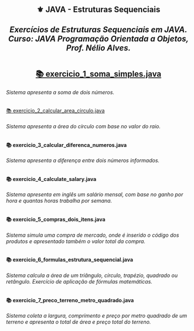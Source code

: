 <h2 align="center">⚜️ JAVA - Estruturas Sequenciais
<i><h4 align="center">Exercícios de Estruturas Sequenciais em JAVA. <br>
Curso: JAVA Programação Orientada a Objetos, Prof. Nélio Alves. </i>

##

[📚 exercicio_1_soma_simples.java](https://github.com/AlianeAmaral/JAVA_estruturas_sequenciais/blob/main/exercicio_1_soma_simples.java)
    <h6>Sistema apresenta a soma de dois números.</h6>

[📚 exercicio_2_calcular_area_circulo.java](https://github.com/AlianeAmaral/JAVA_estruturas_sequenciais/blob/main/exercicio_2_calcular_area_circulo.java)
    <h6>Sistema apresenta a área do círculo com base no valor do raio.</h6>

<h4>📚 exercicio_3_calcular_diferenca_numeros.java</h4>

<h6>Sistema apresenta a diferença entre dois números informados.</h6>

<h4>📚 exercicio_4_calculate_salary.java</h4>

<h6>Sistema apresenta em inglês um salário mensal, com base no ganho por hora e quantas horas trabalha por semana.</h6>

<h4>📚 exercicio_5_compras_dois_itens.java</h4>

<h6>Sistema simula uma compra de mercado, onde é inserido o código dos produtos e apresentado também o valor total da compra.</h6>

<h4>📚 exercicio_6_formulas_estrutura_sequencial.java</h4>

<h6>Sistema calcula a área de um triângulo, círculo, trapézio, quadrado ou retângulo. Exercício de aplicação de fórmulas matemáticas.</h6>

<h4>📚 exercicio_7_preco_terreno_metro_quadrado.java</h4>

<h6>Sistema coleta a largura, comprimento e preço por metro quadrado de um terreno e apresenta o total de área e preço total do terreno.</h6>
